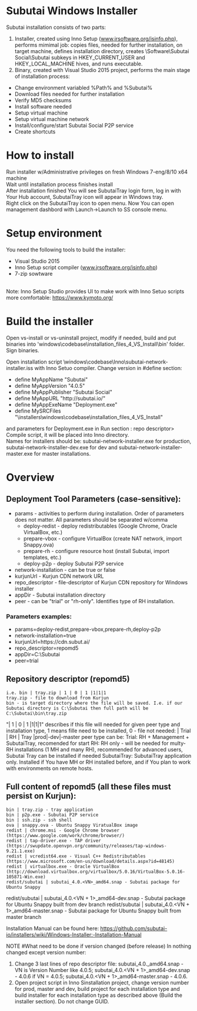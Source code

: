 # Subutai Windows Installer
Subutai installation consists of two parts:
1. Installer, created using Inno Setup  (www.jrsoftware.org/isinfo.php), performs mimimal job: copies files, needed for further installation, on target machine, defines installation directory, creates \Software\Subutai Social\Subutai subkeys in HKEY_CURRENT_USER and HKEY_LOCAL_MACHINE hives, and runs executable.
2. Binary, created with Visual Studio 2015 project, performs the main stage of installation process:
<ul>
	<li> Change environment variabled %Path% and %Subutai%</li>
	<li> Download files needed for further installation</li>
	<li> Verify MD5 checksums </li>
	<li> Install software needed</li>
	<li> Setup virtual machine </li>
	<li> Setup virtual machine network</li>
	<li> Install/configure/start Subutai Social P2P service </li>
	<li> Create shortcuts </li>
</ul>

# How to install
Run installer w/Administrative privileges on fresh Windows 7-eng/8/10 x64 machine </br>
Wait until installation process finishes install </br>
After installation finished You will see SubutaiTray login form, log in with Your Hub account, SubutaiTray icon will appear in Windows tray. </br> 
Right click on the SubutaiTray icon to open menu. Now You can open management dashbord with Launch->Launch to SS console menu.</br>


# Setup environment
You need the following tools to build the installer:
	<ul>
		<li> Visual Studio 2015 </li>
		<li> Inno Setup script compiler (www.jrsoftware.org/isinfo.php)</li>
		<li> 7-zip sowtware</li>
	</ul> 
<br>
Note: Inno Setup Studio provides UI to make work with Inno Setuo scripts more comfortable: https://www.kymoto.org/


# Build the installer
Open vs-install or vs-uninstall project, modify if needed, build and put binaries into 'windows\codebase\installation_files_4_VS_Install\bin' folder. Sign binaries.

Open installation script \windows\codebase\Inno\subutai-network-installer.iss with Inno Setuo compiler. Change version in #define section: <br>
<ul>
	<li> define MyAppName "Subutai" </li>  
	<li> define MyAppVersion "4.0.5" </li>  
	<li> define MyAppPublisher "Subutai Social" </li>  
	<li> define MyAppURL "http://subutai.io/" </li>  
	<li> define MyAppExeName "Deployment.exe" </li>  
	<li> define MySRCFiles "<Path to repo>\installers\windows\codebase\installation_files_4_VS_Install" </li>   
</ul>
  
and parameters for Deployment.exe in Run section : <installation type> repo descriptor> <Run></br>
Compile script, it will be placed into Inno directory. 
</br>
Names for installers should be: subutai-network-installer.exe for production, subutai-network-installer-dev.exe for dev and subutai-network-installer-master.exe for master installations.</br>


# Overview
## Deployment Tool Parameters (case-sensitive):
<ul>
	<li>
		params - activities to perform during installation. Order of parameters does not matter. All parameters should be separated w/comma
		<ul>
			<li>deploy-redist - deploy redistributables (Google Chrome, Oracle VirtualBox, etc.)</li>
			<li>prepare-vbox - configure VirtualBox (create NAT network, import Snappy.ova)</li>
			<li>prepare-rh - configure resource host (install Subutai, import templates, etc.)</li>
			<li>deploy-p2p - deploy Subutai P2P service</li>
		</ul>
	<li>network-installation - can be true or false</li>
	<li>kurjunUrl - Kurjun CDN network URL</li>
	<li>repo_descriptor - file-descriptor of Kurjun CDN repository for Windows installer</li>
	<li>appDir - Subutai installation directory</li>
	<li>peer - can be "trial" or "rh-only". Identifies type of RH installation.</li>
	</li>
</ul>

### Parameters examples:
<ul>
	<li> params=deploy-redist,prepare-vbox,prepare-rh,deploy-p2p </li>
	<li> network-installation=true </li>
	<li> kurjunUrl=https://cdn.subut.ai/ </li>
	<li> repo_descriptor=repomd5 </li>
	<li> appDir=C:\Subutai </li>
	<li> peer=trial </li>
</ul>

## Repository descriptor (repomd5)
	i.e. bin | tray.zip | 1 | 0 | 1 |1|1|1
	tray.zip - file to download from Kurjun
	bin - is target directory where the file will be saved. I.e. if our Subutai directory is C:\Subutai then full path will be C:\Subutai\bin\tray.zip

"| 1 | 0 | 1 |1|1|1" describes if this file will needed for given peer type and installation type, 1 means fille need to be installed, 0 - file not needed:
| Trial | RH | Tray |prod|-dev|-master
peer type can be:
	 Trial: RH + Management + SubutaiTray, recomended for start
	 RH: RH only - will be needed for multy-RH installations (1 MH and many RH), recommended for advanced users, Subutai Tray can be installed if needed
	SubutaiTray: SubutaiTray application only. Installed if You have MH or RH installed before, and if You plan to work with environments on remote hosts.

## Full content of repomd5 (all these files must persist on Kurjun):
	bin | tray.zip - tray application
	bin | p2p.exe - Subutai P2P service
	bin | ssh.zip - ssh shell 
	ova | snappy.ova - Ubuntu Snappy ViratualBox image
	redist | chrome.msi - Google Chrome browser (https://www.google.com/work/chrome/browser/)
	redist | tap-driver.exe - TAP driver (https://swupdate.openvpn.org/community/releases/tap-windows-9.21.1.exe)
	redist | vcredist64.exe - Visual C++ Redistributables (https://www.microsoft.com/en-us/download/details.aspx?id=48145)
	redist | virtualbox.exe - Oracle VirtualBox (http://download.virtualbox.org/virtualbox/5.0.16/VirtualBox-5.0.16-105871-Win.exe)
	redist/subutai | subutai_4.0.<VN>_amd64.snap - Subutai package for Ubuntu Snappy 	
redist/subutai | subutai_4.0.<VN + 1>_amd64-dev.snap - Subutai package for Ubuntu Snappy built from dev branch
	redist/subutai | subutai_4.0.<VN + 1>_amd64-master.snap - Subutai package for Ubuntu Snappy built from master branch

Installation Manual can be found here: https://github.com/subutai-io/installers/wiki/Windows-Installer:-Installation-Manual

NOTE
#What need to be done if version changed (before release)
In nothing changed except version number:

1. Change 3 last lines of repo descriptor file: subutai_4.0.<VN>_amd64.snap  - VN is Version Number like 4.0.5; subutai_4.0.<VN + 1>_amd64-dev.snap - 4.0.6 if VN = 4.0.5; subutai_4.0.<VN + 1>_amd64-master.snap - 4.0.6.
2. Open project script in Inno Sinstallation project, change version number for prod, master and dev, build project for each installation type and build installer for each installation type as described above (Build the installer section). Do not change GUID.
